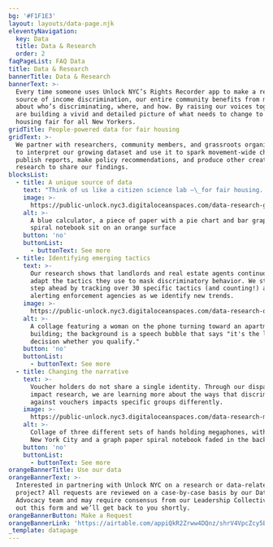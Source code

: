 ```yaml
---
bg: '#F1F1E3'
layout: layouts/data-page.njk
eleventyNavigation:
  key: Data
  title: Data & Research
  order: 2
faqPageList: FAQ Data
title: Data & Research
bannerTitle: Data & Research
bannerText: >-
  Every time someone uses Unlock NYC’s Rights Recorder app to make a report of
  source of income discrimination, our entire community benefits from more intel
  about who’s discriminating, where, and how. By raising our voices together, we
  are building a vivid and detailed picture of what needs to change to make
  housing fair for all New Yorkers.
gridTitle: People-powered data for fair housing
gridText: >-
  We partner with researchers, community members, and grassroots organizations
  to interpret our growing dataset and use it to spark movement-wide change. We
  publish reports, make policy recommendations, and produce other creative
  research to share our findings.
blocksList:
  - title: A unique source of data
    text: "Think of us like a citizen science lab –\_for fair housing. We crowdsource our data directly from tenants, then rigorously review, aggregate, and integrate with other housing datasets. "
    image: >-
      https://public-unlock.nyc3.digitaloceanspaces.com/data-research-graphs-notebook-calculator.png
    alt: >-
      A blue calculator, a piece of paper with a pie chart and bar graph, and a
      spiral notebook sit on an orange surface
    button: 'no'
    buttonList:
      - buttonText: See more
  - title: Identifying emerging tactics
    text: >-
      Our research shows that landlords and real estate agents continuously
      adapt the tactics they use to mask discriminatory behavior. We stay one
      step ahead by tracking over 30 specific tactics (and counting!) and
      alerting enforcement agencies as we identify new trends.
    image: >-
      https://public-unlock.nyc3.digitaloceanspaces.com/data-research-denial-tactic-tenant.png
    alt: >-
      A collage featuring a woman on the phone turning toward an apartment
      building; the background is a speech bubble that says "it's the landlord's
      decision whether you qualify."
    button: 'no'
    buttonList:
      - buttonText: See more
  - title: Changing the narrative
    text: >-
      Voucher holders do not share a single identity. Through our disparate
      impact research, we are learning more about the ways that discrimination
      against vouchers impacts specific groups differently.
    image: >-
      https://public-unlock.nyc3.digitaloceanspaces.com/data-research-megaphones-map.png
    alt: >-
      Collage of three different sets of hands holding megaphones, with a map of
      New York City and a graph paper spiral notebook faded in the background
    button: 'no'
    buttonList:
      - buttonText: See more
orangeBannerTitle: Use our data
orangeBannerText: >-
  Interested in partnering with Unlock NYC on a research or data-related
  project? All requests are reviewed on a case-by-case basis by our Data &
  Advocacy team and may require consensus from our Leadership Collective. Fill
  out this form and we’ll get back to you shortly.
orangeBannerButton: Make a Request
orangeBannerLink: 'https://airtable.com/appiQkR2Zrww4DQnz/shrV4VpcZcy5BnmBE'
_template: datapage
---
```


